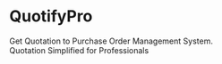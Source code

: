 # QuotifyPro

Get Quotation to Purchase Order Management System.
<br>
Quotation Simplified for Professionals
